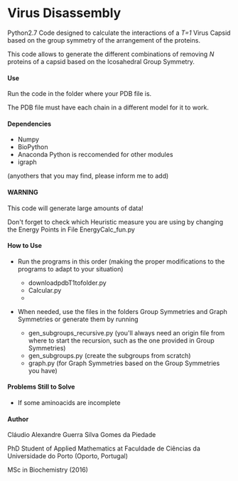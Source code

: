 # Virus Disassembly

Python2.7 Code designed to calculate the interactions of a *T=1* Virus Capsid based on the group symmetry of the arrangement of the proteins.

This code allows to generate the different combinations of removing *N* proteins of a capsid based on the Icosahedral Group Symmetry.


#### Use

Run the code in the folder where your PDB file is.

The PDB file must have each chain in a different model for it to work.

#### Dependencies

+ Numpy
+ BioPython
+ Anaconda Python is reccomended for other modules
+ igraph

(anyothers that you may find, please inform me to add)

#### WARNING

This code will generate large amounts of data!

Don't forget to check which Heuristic measure you are using by changing the Energy Points in File EnergyCalc_fun.py

#### How to Use

+ Run the programs in this order (making the proper modifications to the programs to adapt to your situation)
  + downloadpdbT1tofolder.py
  + Calcular.py
  + 

+ When needed, use the files in the folders Group Symmetries and Graph Symmetries or generate them by running
  + gen_subgroups_recursive.py (you'll always need an origin file from where to start the recursion, such as the one provided in Group Symmetries)
  + gen_subgroups.py (create the subgroups from scratch)
  + graph.py (for Graph Symmetries based on the Group Symmetries you have)

#### Problems Still to Solve

+ If some aminoacids are incomplete

#### Author

Cláudio Alexandre Guerra Silva Gomes da Piedade

PhD Student of Applied Mathematics at Faculdade de Ciências da Universidade do Porto (Oporto, Portugal)

MSc in Biochemistry (2016)
